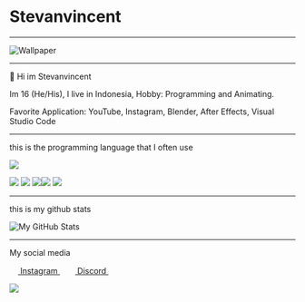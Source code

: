 # Stevanvincent

___

![Wallpaper](https://images6.alphacoders.com/655/655672.jpg)

___

👋 Hi im Stevanvincent

Im 16 (He/His), I live in Indonesia, Hobby: Programming and Animating.

Favorite Application: YouTube, Instagram, Blender, After Effects, Visual Studio Code
___

this is the programming language that I often use

<a href="https://github.com/Vann-Dev">
  <img src="https://github-readme-stats.vercel.app/api/top-langs/?username=Vann-Dev&theme=radical&hide=glsl,python" />
</a>

![](https://img.shields.io/badge/JavaScript-323330?style=for-the-badge&logo=javascript&logoColor=F7DF1E) ![](https://img.shields.io/badge/HTML5-E34F26?style=for-the-badge&logo=html5&logoColor=white) ![](https://img.shields.io/badge/MongoDB-white?style=for-the-badge&logo=mongodb&logoColor=4EA94B)![](https://img.shields.io/badge/Node.js-339933?style=for-the-badge&logo=nodedotjs&logoColor=white) ![](https://img.shields.io/badge/npm-CB3837?style=for-the-badge&logo=npm&logoColor=white)
___

this is my github stats

<img src="https://github-readme-stats.vercel.app/api?username=Vann-Dev&show_icons=true&theme=radical&line_height=27&v=5" alt="My GitHub Stats" />

___

My social media

<a href = "https://www.instagram.com/stevan.vincent/"><img src = "https://image.flaticon.com/icons/svg/174/174855.svg" height= 15px width = 15px> Instagram </a>&nbsp;&nbsp;
<a href = "https://discordapp.com/users/435497505883422721/"><img src = "https://imgur.com/RSEvkDl.png" height= 15px width = 15px> Discord </a>&nbsp;&nbsp;

<a href="https://discordapp.com/users/435497505883422721/">
  <img src="https://discord.c99.nl/widget/theme-3/435497505883422721.png" />
</a>
